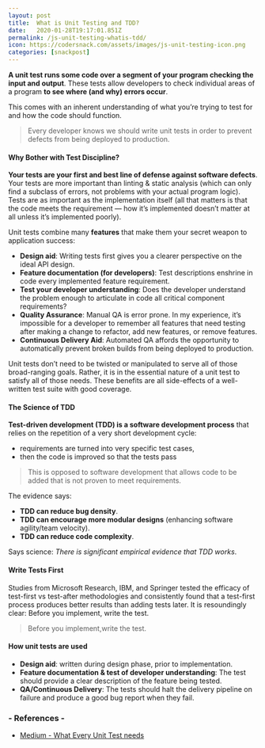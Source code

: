 ```yaml
---
layout: post
title:  What is Unit Testing and TDD?
date:   2020-01-28T19:17:01.851Z
permalink: /js-unit-testing-whatis-tdd/
icon: https://codersnack.com/assets/images/js-unit-testing-icon.png
categories: [snackpost]
---
```

**A unit test runs some code over a segment of your program checking the input and output**. These tests allow developers to check individual areas of a program **to see where (and why) errors occur**.

This comes with an inherent understanding of what you’re trying to test for and how the code should function.

>Every developer knows we should write unit tests in order to prevent defects from being deployed to production.

#### Why Bother with Test Discipline?
**Your tests are your first and best line of defense against software defects**. Your tests are more important than linting & static analysis (which can only find a subclass of errors, not problems with your actual program logic). Tests are as important as the implementation itself (all that matters is that the code meets the requirement — how it’s implemented doesn’t matter at all unless it’s implemented poorly).

Unit tests combine many **features** that make them your secret weapon to application success:

- **Design aid**: Writing tests first gives you a clearer perspective on the ideal API design.
- **Feature documentation (for developers)**: Test descriptions enshrine in code every implemented feature requirement.
- **Test your developer understanding**: Does the developer understand the problem enough to articulate in code all critical component requirements?
- **Quality Assurance**: Manual QA is error prone. In my experience, it’s impossible for a developer to remember all features that need testing after making a change to refactor, add new features, or remove features.
- **Continuous Delivery Aid**: Automated QA affords the opportunity to automatically prevent broken builds from being deployed to production.

Unit tests don’t need to be twisted or manipulated to serve all of those broad-ranging goals. Rather, it is in the essential nature of a unit test to satisfy all of those needs. These benefits are all side-effects of a well-written test suite with good coverage.

#### The Science of TDD
**Test-driven development (TDD) is a software development process** that relies on the repetition of a very short development cycle: 
- requirements are turned into very specific test cases, 
- then the code is improved so that the tests pass

>This is opposed to software development that allows code to be added that is not proven to meet requirements.

The evidence says:
- **TDD can reduce bug density**.
- **TDD can encourage more modular designs** (enhancing software agility/team velocity).
- **TDD can reduce code complexity**.

Says science: *There is significant empirical evidence that TDD works*.

#### Write Tests First
Studies from Microsoft Research, IBM, and Springer tested the efficacy of test-first vs test-after methodologies and consistently found that a test-first process produces better results than adding tests later. It is resoundingly clear: Before you implement, write the test.
>Before you implement,write the test.

#### How unit tests are used
- **Design aid**: written during design phase, prior to implementation.
- **Feature documentation & test of developer understanding**: The test should provide a clear description of the feature being tested.
- **QA/Continuous Delivery**: The tests should halt the delivery pipeline on failure and produce a good bug report when they fail.


### - References -

- [Medium - What Every Unit Test needs](https://medium.com/javascript-scene/what-every-unit-test-needs-f6cd34d9836d)
